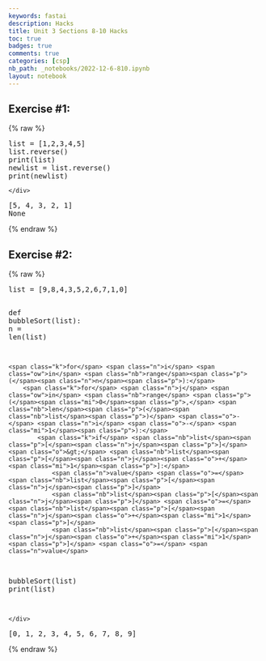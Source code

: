 ```yaml
---
keywords: fastai
description: Hacks
title: Unit 3 Sections 8-10 Hacks
toc: true
badges: true
comments: true
categories: [csp]
nb_path: _notebooks/2022-12-6-810.ipynb
layout: notebook
---
```


<!--
#################################################
### THIS FILE WAS AUTOGENERATED! DO NOT EDIT! ###
#################################################
# file to edit: _notebooks/2022-12-6-810.ipynb
-->

<div class="container" id="notebook-container">
        
<div class="cell border-box-sizing text_cell rendered"><div class="inner_cell">
<div class="text_cell_render border-box-sizing rendered_html">
<h2 id="Exercise-#1:">Exercise #1:<a class="anchor-link" href="#Exercise-#1:"> </a></h2>
</div>
</div>
</div>
    {% raw %}
    
<div class="cell border-box-sizing code_cell rendered">
<div class="input">

<div class="inner_cell">
    <div class="input_area">
<div class=" highlight hl-ipython3"><pre><span></span><span class="nb">list</span> <span class="o">=</span> <span class="p">[</span><span class="mi">1</span><span class="p">,</span><span class="mi">2</span><span class="p">,</span><span class="mi">3</span><span class="p">,</span><span class="mi">4</span><span class="p">,</span><span class="mi">5</span><span class="p">]</span>
<span class="nb">list</span><span class="o">.</span><span class="n">reverse</span><span class="p">()</span>
<span class="nb">print</span><span class="p">(</span><span class="nb">list</span><span class="p">)</span>
<span class="n">newlist</span> <span class="o">=</span> <span class="nb">list</span><span class="o">.</span><span class="n">reverse</span><span class="p">()</span>
<span class="nb">print</span><span class="p">(</span><span class="n">newlist</span><span class="p">)</span>
</pre></div>

    </div>
</div>
</div>

<div class="output_wrapper">
<div class="output">

<div class="output_area">

<div class="output_subarea output_stream output_stdout output_text">
<pre>[5, 4, 3, 2, 1]
None
</pre>
</div>
</div>

</div>
</div>

</div>
    {% endraw %}

<div class="cell border-box-sizing text_cell rendered"><div class="inner_cell">
<div class="text_cell_render border-box-sizing rendered_html">
<h2 id="Exercise-#2:">Exercise #2:<a class="anchor-link" href="#Exercise-#2:"> </a></h2>
</div>
</div>
</div>
    {% raw %}
    
<div class="cell border-box-sizing code_cell rendered">
<div class="input">

<div class="inner_cell">
    <div class="input_area">
<div class=" highlight hl-ipython3"><pre><span></span><span class="nb">list</span> <span class="o">=</span> <span class="p">[</span><span class="mi">9</span><span class="p">,</span><span class="mi">8</span><span class="p">,</span><span class="mi">4</span><span class="p">,</span><span class="mi">3</span><span class="p">,</span><span class="mi">5</span><span class="p">,</span><span class="mi">2</span><span class="p">,</span><span class="mi">6</span><span class="p">,</span><span class="mi">7</span><span class="p">,</span><span class="mi">1</span><span class="p">,</span><span class="mi">0</span><span class="p">]</span>

<span class="k">def</span> <span class="nf">bubbleSort</span><span class="p">(</span><span class="nb">list</span><span class="p">):</span>
    <span class="n">n</span> <span class="o">=</span> <span class="nb">len</span><span class="p">(</span><span class="nb">list</span><span class="p">)</span>
    
    <span class="k">for</span> <span class="n">i</span> <span class="ow">in</span> <span class="nb">range</span><span class="p">(</span><span class="n">n</span><span class="p">):</span>
        <span class="k">for</span> <span class="n">j</span> <span class="ow">in</span> <span class="nb">range</span> <span class="p">(</span><span class="mi">0</span><span class="p">,</span> <span class="nb">len</span><span class="p">(</span><span class="nb">list</span><span class="p">)</span> <span class="o">-</span> <span class="n">i</span> <span class="o">-</span> <span class="mi">1</span><span class="p">):</span>
            <span class="k">if</span> <span class="nb">list</span><span class="p">[</span><span class="n">j</span><span class="p">]</span> <span class="o">&gt;</span> <span class="nb">list</span><span class="p">[</span><span class="n">j</span><span class="o">+</span><span class="mi">1</span><span class="p">]:</span>
                <span class="n">value</span> <span class="o">=</span> <span class="nb">list</span><span class="p">[</span><span class="n">j</span><span class="p">]</span>
                <span class="nb">list</span><span class="p">[</span><span class="n">j</span><span class="p">]</span> <span class="o">=</span> <span class="nb">list</span><span class="p">[</span><span class="n">j</span><span class="o">+</span><span class="mi">1</span><span class="p">]</span>
                <span class="nb">list</span><span class="p">[</span><span class="n">j</span><span class="o">+</span><span class="mi">1</span><span class="p">]</span> <span class="o">=</span> <span class="n">value</span>
<span class="n">bubbleSort</span><span class="p">(</span><span class="nb">list</span><span class="p">)</span>
<span class="nb">print</span><span class="p">(</span><span class="nb">list</span><span class="p">)</span>                
</pre></div>

    </div>
</div>
</div>

<div class="output_wrapper">
<div class="output">

<div class="output_area">

<div class="output_subarea output_stream output_stdout output_text">
<pre>[0, 1, 2, 3, 4, 5, 6, 7, 8, 9]
</pre>
</div>
</div>

</div>
</div>

</div>
    {% endraw %}

</div>
 

